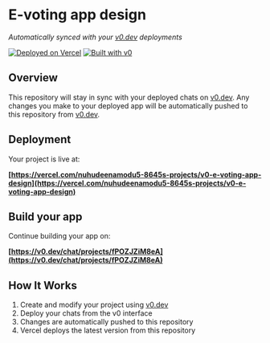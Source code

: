 # E-voting app design

*Automatically synced with your [v0.dev](https://v0.dev) deployments*

[![Deployed on Vercel](https://img.shields.io/badge/Deployed%20on-Vercel-black?style=for-the-badge&logo=vercel)](https://vercel.com/nuhudeenamodu5-8645s-projects/v0-e-voting-app-design)
[![Built with v0](https://img.shields.io/badge/Built%20with-v0.dev-black?style=for-the-badge)](https://v0.dev/chat/projects/fPOZJZiM8eA)

## Overview

This repository will stay in sync with your deployed chats on [v0.dev](https://v0.dev).
Any changes you make to your deployed app will be automatically pushed to this repository from [v0.dev](https://v0.dev).

## Deployment

Your project is live at:

**[https://vercel.com/nuhudeenamodu5-8645s-projects/v0-e-voting-app-design](https://vercel.com/nuhudeenamodu5-8645s-projects/v0-e-voting-app-design)**

## Build your app

Continue building your app on:

**[https://v0.dev/chat/projects/fPOZJZiM8eA](https://v0.dev/chat/projects/fPOZJZiM8eA)**

## How It Works

1. Create and modify your project using [v0.dev](https://v0.dev)
2. Deploy your chats from the v0 interface
3. Changes are automatically pushed to this repository
4. Vercel deploys the latest version from this repository
